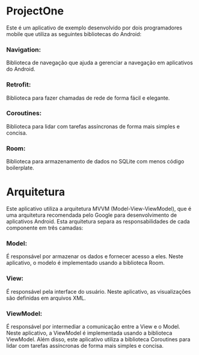 # ProjectOne

Este é um aplicativo de exemplo desenvolvido por dois programadores mobile que utiliza as seguintes bibliotecas do Android:

### Navigation: <br>
Biblioteca de navegação que ajuda a gerenciar a navegação em aplicativos do Android. <br>
### Retrofit: <br> 
Biblioteca para fazer chamadas de rede de forma fácil e elegante.
### Coroutines: <br>
Biblioteca para lidar com tarefas assíncronas de forma mais simples e concisa.
### Room:<br>
Biblioteca para armazenamento de dados no SQLite com menos código boilerplate.

# Arquitetura

Este aplicativo utiliza a arquitetura MVVM (Model-View-ViewModel), que é uma arquitetura recomendada pelo Google para desenvolvimento de aplicativos Android. Esta arquitetura separa as responsabilidades de cada componente em três camadas:

### Model:<br> 
É responsável por armazenar os dados e fornecer acesso a eles. Neste aplicativo, o modelo é implementado usando a biblioteca Room.
### View: <br> 
É responsável pela interface do usuário. Neste aplicativo, as visualizações são definidas em arquivos XML.
### ViewModel: <br> 
É responsável por intermediar a comunicação entre a View e o Model. Neste aplicativo, a ViewModel é implementada usando a biblioteca ViewModel.
Além disso, este aplicativo utiliza a biblioteca Coroutines para lidar com tarefas assíncronas de forma mais simples e concisa.
